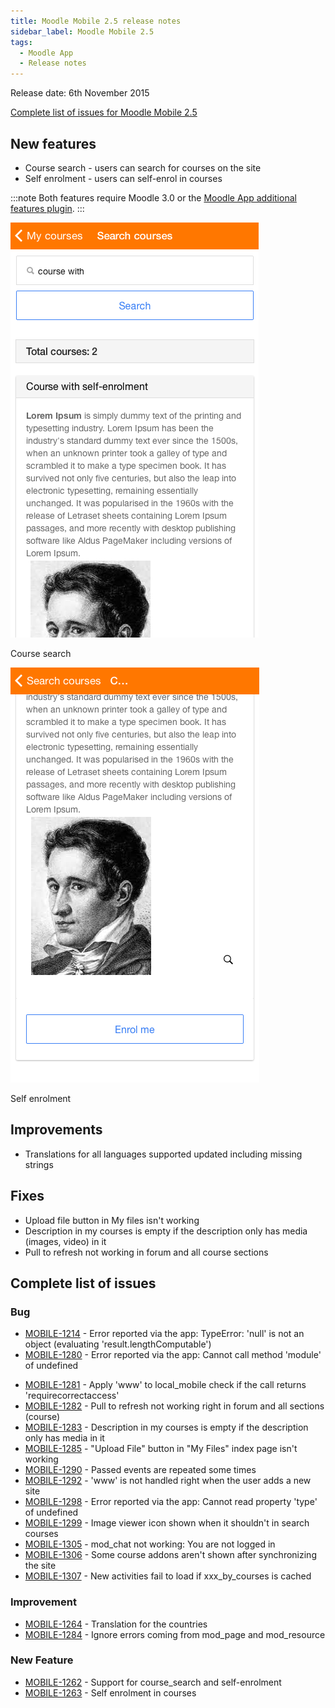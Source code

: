 ```yaml
---
title: Moodle Mobile 2.5 release notes
sidebar_label: Moodle Mobile 2.5
tags:
  - Moodle App
  - Release notes
---
```


Release date: 6th November 2015

[Complete list of issues for Moodle Mobile 2.5](https://tracker.moodle.org/jira/secure/ReleaseNote.jspa?projectId=10070&version=15068)

## New features

- Course search - users can search for courses on the site
- Self enrolment - users can self-enrol in courses

:::note
Both features require Moodle 3.0 or the [Moodle App additional features plugin](https://moodle.org/plugins/view/local_mobile).
:::
<div class="row">
<div class="col" style={{maxWidth: 300}}>

![Course search](./_files/MM2501.png)
<figcaption>Course search</figcaption>
</div>
<div class="col" style={{maxWidth: 300}}>

![Self enrolment](./_files/MM2502.png)
<figcaption>Self enrolment</figcaption>
</div>
</div>

## Improvements

- Translations for all languages supported updated including missing strings

## Fixes

- Upload file button in My files isn't working
- Description in my courses is empty if the description only has media (images, video) in it
- Pull to refresh not working in forum and all course sections

## Complete list of issues

### Bug

- [MOBILE-1214](https://tracker.moodle.org/browse/MOBILE-1214) - Error reported via the app: TypeError: 'null' is not an object (evaluating 'result.lengthComputable')
- [MOBILE-1280](https://tracker.moodle.org/browse/MOBILE-1280) - Error reported via the app: Cannot call method 'module' of undefined
<!-- cspell:disable-next-line -->
- [MOBILE-1281](https://tracker.moodle.org/browse/MOBILE-1281) - Apply 'www' to local_mobile check if the call returns 'requirecorrectaccess'
- [MOBILE-1282](https://tracker.moodle.org/browse/MOBILE-1282) - Pull to refresh not working right in forum and all sections (course)
- [MOBILE-1283](https://tracker.moodle.org/browse/MOBILE-1283) - Description in my courses is empty if the description only has media in it
- [MOBILE-1285](https://tracker.moodle.org/browse/MOBILE-1285) - "Upload File" button in "My Files" index page isn't working
- [MOBILE-1290](https://tracker.moodle.org/browse/MOBILE-1290) - Passed events are repeated some times
- [MOBILE-1292](https://tracker.moodle.org/browse/MOBILE-1292) - 'www' is not handled right when the user adds a new site
- [MOBILE-1298](https://tracker.moodle.org/browse/MOBILE-1298) - Error reported via the app: Cannot read property 'type' of undefined
- [MOBILE-1299](https://tracker.moodle.org/browse/MOBILE-1299) - Image viewer icon shown when it shouldn't in search courses
- [MOBILE-1305](https://tracker.moodle.org/browse/MOBILE-1305) - mod_chat not working: You are not logged in
- [MOBILE-1306](https://tracker.moodle.org/browse/MOBILE-1306) - Some course addons aren't shown after synchronizing the site
- [MOBILE-1307](https://tracker.moodle.org/browse/MOBILE-1307) - New activities fail to load if xxx_by_courses is cached

### Improvement

- [MOBILE-1264](https://tracker.moodle.org/browse/MOBILE-1264) - Translation for the countries
- [MOBILE-1284](https://tracker.moodle.org/browse/MOBILE-1284) - Ignore errors coming from mod_page and mod_resource

### New Feature

- [MOBILE-1262](https://tracker.moodle.org/browse/MOBILE-1262) - Support for course_search and self-enrolment
- [MOBILE-1263](https://tracker.moodle.org/browse/MOBILE-1263) - Self enrolment in courses
